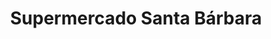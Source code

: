 ---
title: "Supermercado Santa Bárbara"
url: /santa-barbara/supermercado-santa-barbara/
shop: Lebensmittel
---